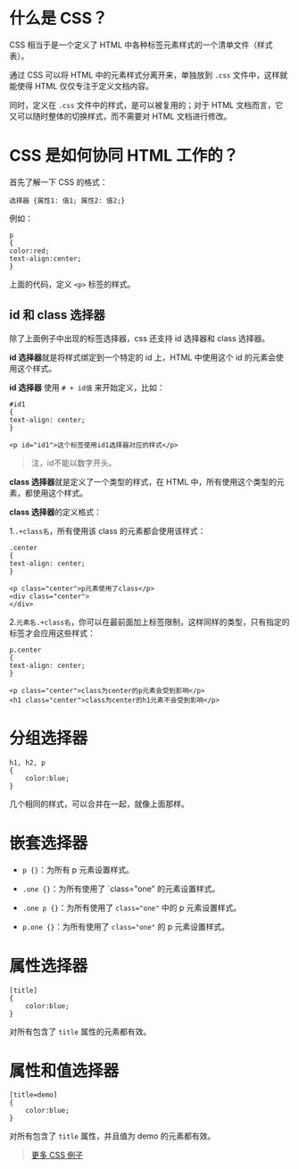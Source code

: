 
# 什么是 CSS？


CSS 相当于是一个定义了 HTML 中各种标签元素样式的一个清单文件（样式表）。

通过 CSS 可以将 HTML 中的元素样式分离开来，单独放到 `.css` 文件中，这样就能使得 HTML 仅仅专注于定义文档内容。

同时，定义在 `.css` 文件中的样式，是可以被复用的；对于 HTML 文档而言，它又可以随时整体的切换样式，而不需要对 HTML 文档进行修改。

# CSS 是如何协同 HTML 工作的？

首先了解一下 CSS 的格式：

```
选择器 {属性1: 值1; 属性2: 值2;}
```

例如：

```
p
{
color:red;
text-align:center;
}
```

上面的代码，定义 `<p>` 标签的样式。


## id 和 class 选择器

除了上面例子中出现的标签选择器，css 还支持 id 选择器和 class 选择器。

**id 选择器**就是将样式绑定到一个特定的 id 上，HTML 中使用这个 id 的元素会使用这个样式。

**id 选择器** 使用 `# + id值` 来开始定义，比如：

```
#id1
{
text-align: center;
}

<p id="id1">这个标签使用id1选择器对应的样式</p>
```

> 注，id不能以数字开头。

**class 选择器**就是定义了一个类型的样式，在 HTML 中，所有使用这个类型的元素，都使用这个样式。

**class 选择器**的定义格式：

1.`.+class名`，所有使用该 class 的元素都会使用该样式：

```
.center
{
text-align: center;
}

<p class="center">p元素使用了class</p>
<div class="center">
</div>
```

2.`元素名.+class名`，你可以在最前面加上标签限制，这样同样的类型，只有指定的标签才会应用这些样式：

```
p.center
{
text-align: center;
}

<p class="center">class为center的p元素会受到影响</p>
<h1 class="center">class为center的h1元素不会受到影响</p>
```
# 分组选择器

```
h1, h2, p
{
    color:blue;
}
```

几个相同的样式，可以合并在一起，就像上面那样。

# 嵌套选择器

- `p {}`：为所有 p 元素设置样式。

- `.one {}`：为所有使用了 `class="one" 的元素设置样式。

- `.one p {}`：为所有使用了 `class="one"` 中的 p 元素设置样式。

- `p.one {}`：为所有使用了 `class="one"` 的 p 元素设置样式。

# 属性选择器

```
[title]
{
    color:blue;
}
```

对所有包含了 `title` 属性的元素都有效。

# 属性和值选择器

```
[title=demo]
{
    color:blue;
}
```

对所有包含了 `title` 属性，并且值为 demo 的元素都有效。


> [更多 CSS 例子](https://www.runoob.com/css/css-examples.html)



